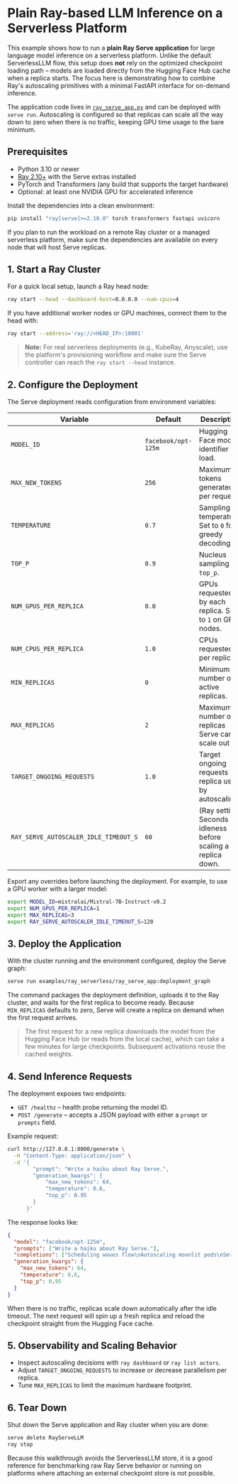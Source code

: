 # Plain Ray-based LLM Inference on a Serverless Platform

This example shows how to run a **plain Ray Serve application** for large language
model inference on a serverless platform. Unlike the default ServerlessLLM flow,
this setup does **not** rely on the optimized checkpoint loading path – models are
loaded directly from the Hugging Face Hub cache when a replica starts. The focus
here is demonstrating how to combine Ray's autoscaling primitives with a minimal
FastAPI interface for on-demand inference.

The application code lives in [`ray_serve_app.py`](./ray_serve_app.py) and can be
deployed with `serve run`. Autoscaling is configured so that replicas can scale
all the way down to zero when there is no traffic, keeping GPU time usage to the
bare minimum.

## Prerequisites

- Python 3.10 or newer
- [Ray 2.10+](https://docs.ray.io/en/latest/) with the Serve extras installed
- PyTorch and Transformers (any build that supports the target hardware)
- Optional: at least one NVIDIA GPU for accelerated inference

Install the dependencies into a clean environment:

```bash
pip install "ray[serve]>=2.10.0" torch transformers fastapi uvicorn
```

If you plan to run the workload on a remote Ray cluster or a managed serverless
platform, make sure the dependencies are available on every node that will host
Serve replicas.

## 1. Start a Ray Cluster

For a quick local setup, launch a Ray head node:

```bash
ray start --head --dashboard-host=0.0.0.0 --num-cpus=4
```

If you have additional worker nodes or GPU machines, connect them to the head
with:

```bash
ray start --address='ray://<HEAD_IP>:10001'
```

> **Note:** For real serverless deployments (e.g., KubeRay, Anyscale), use the
> platform's provisioning workflow and make sure the Serve controller can reach
the `ray start --head` instance.

## 2. Configure the Deployment

The Serve deployment reads configuration from environment variables:

| Variable | Default | Description |
| --- | --- | --- |
| `MODEL_ID` | `facebook/opt-125m` | Hugging Face model identifier to load. |
| `MAX_NEW_TOKENS` | `256` | Maximum tokens generated per request. |
| `TEMPERATURE` | `0.7` | Sampling temperature. Set to `0` for greedy decoding. |
| `TOP_P` | `0.9` | Nucleus sampling `top_p`. |
| `NUM_GPUS_PER_REPLICA` | `0.0` | GPUs requested by each replica. Set to `1` on GPU nodes. |
| `NUM_CPUS_PER_REPLICA` | `1.0` | CPUs requested per replica. |
| `MIN_REPLICAS` | `0` | Minimum number of active replicas. |
| `MAX_REPLICAS` | `2` | Maximum number of replicas Serve can scale out to. |
| `TARGET_ONGOING_REQUESTS` | `1.0` | Target ongoing requests per replica used by autoscaling. |
| `RAY_SERVE_AUTOSCALER_IDLE_TIMEOUT_S` | `60` | (Ray setting) Seconds of idleness before scaling a replica down. |

Export any overrides before launching the deployment. For example, to use a GPU
worker with a larger model:

```bash
export MODEL_ID=mistralai/Mistral-7B-Instruct-v0.2
export NUM_GPUS_PER_REPLICA=1
export MAX_REPLICAS=3
export RAY_SERVE_AUTOSCALER_IDLE_TIMEOUT_S=120
```

## 3. Deploy the Application

With the cluster running and the environment configured, deploy the Serve graph:

```bash
serve run examples/ray_serverless/ray_serve_app:deployment_graph
```

The command packages the deployment definition, uploads it to the Ray cluster,
and waits for the first replica to become ready. Because `MIN_REPLICAS` defaults
to zero, Serve will create a replica on demand when the first request arrives.

> The first request for a new replica downloads the model from the Hugging Face
> Hub (or reads from the local cache), which can take a few minutes for large
> checkpoints. Subsequent activations reuse the cached weights.

## 4. Send Inference Requests

The deployment exposes two endpoints:

- `GET /healthz` – health probe returning the model ID.
- `POST /generate` – accepts a JSON payload with either a `prompt` or `prompts`
  field.

Example request:

```bash
curl http://127.0.0.1:8000/generate \
  -H "Content-Type: application/json" \
  -d '{
        "prompt": "Write a haiku about Ray Serve.",
        "generation_kwargs": {
            "max_new_tokens": 64,
            "temperature": 0.6,
            "top_p": 0.95
        }
      }'
```

The response looks like:

```json
{
  "model": "facebook/opt-125m",
  "prompts": ["Write a haiku about Ray Serve."],
  "completions": ["Scheduling waves flow\nAutoscaling moonlit pods\nServerless whispers"],
  "generation_kwargs": {
    "max_new_tokens": 64,
    "temperature": 0.6,
    "top_p": 0.95
  }
}
```

When there is no traffic, replicas scale down automatically after the idle
timeout. The next request will spin up a fresh replica and reload the checkpoint
straight from the Hugging Face cache.

## 5. Observability and Scaling Behavior

- Inspect autoscaling decisions with `ray dashboard` or `ray list actors`.
- Adjust `TARGET_ONGOING_REQUESTS` to increase or decrease parallelism per
  replica.
- Tune `MAX_REPLICAS` to limit the maximum hardware footprint.

## 6. Tear Down

Shut down the Serve application and Ray cluster when you are done:

```bash
serve delete RayServeLLM
ray stop
```

Because this walkthrough avoids the ServerlessLLM store, it is a good reference
for benchmarking raw Ray Serve behavior or running on platforms where attaching
an external checkpoint store is not possible.
